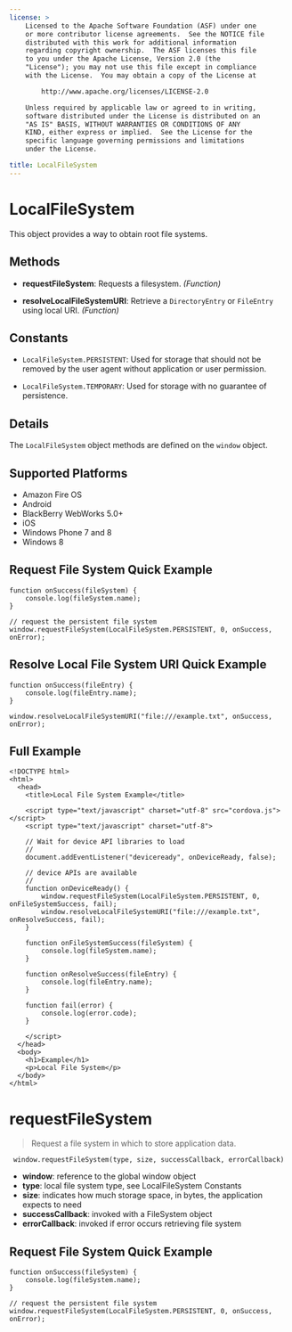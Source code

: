 ```yaml
---
license: >
    Licensed to the Apache Software Foundation (ASF) under one
    or more contributor license agreements.  See the NOTICE file
    distributed with this work for additional information
    regarding copyright ownership.  The ASF licenses this file
    to you under the Apache License, Version 2.0 (the
    "License"); you may not use this file except in compliance
    with the License.  You may obtain a copy of the License at

        http://www.apache.org/licenses/LICENSE-2.0

    Unless required by applicable law or agreed to in writing,
    software distributed under the License is distributed on an
    "AS IS" BASIS, WITHOUT WARRANTIES OR CONDITIONS OF ANY
    KIND, either express or implied.  See the License for the
    specific language governing permissions and limitations
    under the License.

title: LocalFileSystem
---
```


# LocalFileSystem

This object provides a way to obtain root file systems.

## Methods

- __requestFileSystem__: Requests a filesystem. _(Function)_

- __resolveLocalFileSystemURI__: Retrieve a `DirectoryEntry` or `FileEntry` using local URI. _(Function)_

## Constants

- `LocalFileSystem.PERSISTENT`: Used for storage that should not be removed by the user agent without application or user permission.

- `LocalFileSystem.TEMPORARY`: Used for storage with no guarantee of persistence.

## Details

The `LocalFileSystem` object methods are defined on the `window` object.

## Supported Platforms

- Amazon Fire OS
- Android
- BlackBerry WebWorks 5.0+
- iOS
- Windows Phone 7 and 8
- Windows 8

## Request File System Quick Example

    function onSuccess(fileSystem) {
        console.log(fileSystem.name);
    }

    // request the persistent file system
    window.requestFileSystem(LocalFileSystem.PERSISTENT, 0, onSuccess, onError);

## Resolve Local File System URI Quick Example

    function onSuccess(fileEntry) {
        console.log(fileEntry.name);
    }

    window.resolveLocalFileSystemURI("file:///example.txt", onSuccess, onError);

## Full Example

    <!DOCTYPE html>
    <html>
      <head>
        <title>Local File System Example</title>

        <script type="text/javascript" charset="utf-8" src="cordova.js"></script>
        <script type="text/javascript" charset="utf-8">

        // Wait for device API libraries to load
        //
        document.addEventListener("deviceready", onDeviceReady, false);

        // device APIs are available
        //
        function onDeviceReady() {
            window.requestFileSystem(LocalFileSystem.PERSISTENT, 0, onFileSystemSuccess, fail);
            window.resolveLocalFileSystemURI("file:///example.txt", onResolveSuccess, fail);
        }

        function onFileSystemSuccess(fileSystem) {
            console.log(fileSystem.name);
        }

        function onResolveSuccess(fileEntry) {
            console.log(fileEntry.name);
        }

        function fail(error) {
            console.log(error.code);
        }

        </script>
      </head>
      <body>
        <h1>Example</h1>
        <p>Local File System</p>
      </body>
    </html>

# requestFileSystem

> Request a file system in which to store application data.

     window.requestFileSystem(type, size, successCallback, errorCallback)

- __window__: reference to the global window object
- __type__: local file system type, see LocalFileSystem Constants
- __size__: indicates how much storage space, in bytes, the application expects to need
- __successCallback__: invoked with a FileSystem object
- __errorCallback__:  invoked if error occurs retrieving file system

## Request File System Quick Example

    function onSuccess(fileSystem) {
        console.log(fileSystem.name);
    }

    // request the persistent file system
    window.requestFileSystem(LocalFileSystem.PERSISTENT, 0, onSuccess, onError);
